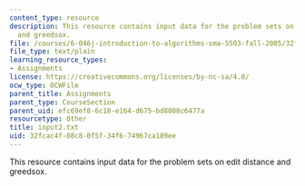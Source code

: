```yaml
---
content_type: resource
description: This resource contains input data for the problem sets on edit distance
  and greedsox.
file: /courses/6-046j-introduction-to-algorithms-sma-5503-fall-2005/32fcac4f08c80f5f34f674967ca189ee_input2.txt
file_type: text/plain
learning_resource_types:
- Assignments
license: https://creativecommons.org/licenses/by-nc-sa/4.0/
ocw_type: OCWFile
parent_title: Assignments
parent_type: CourseSection
parent_uid: efc69ef8-6c18-e164-d675-bd8808c6477a
resourcetype: Other
title: input2.txt
uid: 32fcac4f-08c8-0f5f-34f6-74967ca189ee
---
```

This resource contains input data for the problem sets on edit distance and greedsox.